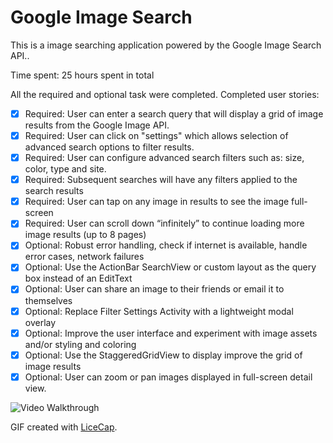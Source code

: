 # Google Image Search

This is a image searching application powered by the Google Image Search API..

Time spent: 25 hours spent in total

All the required and optional task were completed. Completed user stories:

 * [x] Required: User can enter a search query that will display a grid of image results from the Google Image API.
 * [x] Required: User can click on "settings" which allows selection of advanced search options to filter results.
 * [x] Required: User can configure advanced search filters such as: size, color, type and site.
 * [x] Required: Subsequent searches will have any filters applied to the search results
 * [x] Required: User can tap on any image in results to see the image full-screen
 * [x] Required: User can scroll down “infinitely” to continue loading more image results (up to 8 pages)
 * [x] Optional: Robust error handling, check if internet is available, handle error cases, network failures
 * [x] Optional: Use the ActionBar SearchView or custom layout as the query box instead of an EditText
 * [x] Optional: User can share an image to their friends or email it to themselves
 * [x] Optional: Replace Filter Settings Activity with a lightweight modal overlay
 * [x] Optional: Improve the user interface and experiment with image assets and/or styling and coloring
 * [x] Optional: Use the StaggeredGridView to display improve the grid of image results
 * [x] Optional: User can zoom or pan images displayed in full-screen detail view.

![Video Walkthrough](search.gif)

GIF created with [LiceCap](http://www.cockos.com/licecap/).
